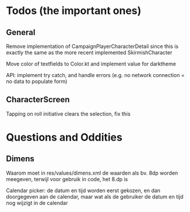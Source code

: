 # Todos (the important ones)

## General

Remove implementation of CampaignPlayerCharacterDetail since this is exactly the same as the more
recent implemented SkirmishCharacter

Move color of textfields to Color.kt and implement value for darktheme

API: implement try catch, and handle errors (e.g. no network connection = no data to populate form)

## CharacterScreen

Tapping on roll initiative clears the selection, fix this

# Questions and Oddities

## Dimens

Waarom moet in res/values/dimens.xml de waarden als bv. 8dp worden meegeven, terwijl voor gebruik in
code, het 8.dp is

Calendar picker: de datum en tijd worden eerst gekozen, en dan doorgegeven aan de calendar, maar wat
als de gebruiker de datum en tijd nog wijzigt in de calendar